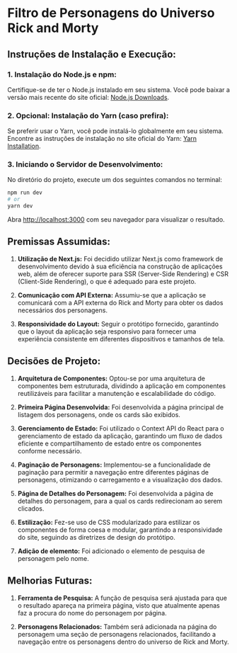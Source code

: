 # Filtro de Personagens do Universo Rick and Morty
## Instruções de Instalação e Execução:

### 1. Instalação do Node.js e npm:

Certifique-se de ter o Node.js instalado em seu sistema. Você pode baixar a versão mais recente do site oficial: [Node.js Downloads](https://nodejs.org/en/download/).

### 2. Opcional: Instalação do Yarn (caso prefira):

Se preferir usar o Yarn, você pode instalá-lo globalmente em seu sistema. Encontre as instruções de instalação no site oficial do Yarn: [Yarn Installation](https://classic.yarnpkg.com/en/docs/install/).

### 3. Iniciando o Servidor de Desenvolvimento:

No diretório do projeto, execute um dos seguintes comandos no terminal:

```bash
npm run dev
# or
yarn dev

```

Abra [http://localhost:3000](http://localhost:3000) com seu navegador para visualizar o resultado.


## Premissas Assumidas:

1. **Utilização de Next.js:**  Foi decidido utilizar Next.js como framework de desenvolvimento devido à sua eficiência na construção de aplicações web, além de oferecer suporte para SSR (Server-Side Rendering) e CSR (Client-Side Rendering), o que é adequado para este projeto.

2. **Comunicação com API Externa:** Assumiu-se que a aplicação se comunicará com a API externa do Rick and Morty para obter os dados necessários dos personagens.

3. **Responsividade do Layout:** Seguir o protótipo fornecido, garantindo que o layout da aplicação seja responsivo para fornecer uma experiência consistente em diferentes dispositivos e tamanhos de tela.


## Decisões de Projeto:

1. **Arquitetura de Componentes:** Optou-se por uma arquitetura de componentes bem estruturada, dividindo a aplicação em componentes reutilizáveis para facilitar a manutenção e escalabilidade do código.

2. **Primeira Página Desenvolvida:** Foi desenvolvida a página principal de listagem dos personagens, onde os cards são exibidos.

3. **Gerenciamento de Estado:** Foi utilizado o Context API do React para o gerenciamento de estado da aplicação, garantindo um fluxo de dados eficiente e compartilhamento de estado entre os componentes conforme necessário.

4. **Paginação de Personagens:** Implementou-se a funcionalidade de paginação para permitir a navegação entre diferentes páginas de personagens, otimizando o carregamento e a visualização dos dados.

5. **Página de Detalhes do Personagem:** Foi desenvolvida a página de detalhes do personagem, para a qual os cards redirecionam ao serem clicados.

6. **Estilização:** Fez-se uso de CSS modularizado para estilizar os componentes de forma coesa e modular, garantindo a responsividade do site, seguindo as diretrizes de design do protótipo.

7. **Adição de elemento:** Foi adicionado o elemento de pesquisa de personagem pelo nome.



## Melhorias Futuras:

1. **Ferramenta de Pesquisa:** A função de pesquisa será ajustada para que o resultado apareça na primeira página, visto que atualmente apenas faz a procura do nome do personagem por página.

2. **Personagens Relacionados:** Também será adicionada na página do personagem uma seção de personagens relacionados, facilitando a navegação entre os personagens dentro do universo de Rick and Morty.







